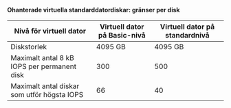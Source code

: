 **Ohanterade virtuella standarddatordiskar: gränser per disk**

| Nivå för virtuell dator | Virtuell dator på Basic-nivå | Virtuell dator på standardnivå |
| --- | --- | --- |
| Diskstorlek |4095 GB |4095 GB |
| Maximalt antal 8 kB IOPS per permanent disk |300 |500 |
| Maximalt antal diskar som utför högsta IOPS |66 |40 |

